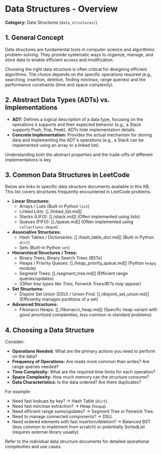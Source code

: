 # Data Structures - Overview

**Category:** Data Structures (`data_structures/`)

## 1. General Concept

Data structures are fundamental tools in computer science and algorithmic problem-solving. They provide systematic ways to organize, manage, and store data to enable efficient access and modification.

Choosing the right data structure is often critical for designing efficient algorithms. The choice depends on the specific operations required (e.g., searching, insertion, deletion, finding min/max, range queries) and the performance constraints (time and space complexity).

## 2. Abstract Data Types (ADTs) vs. Implementations

*   **ADT:** Defines a logical description of a data type, focusing on the operations it supports and their expected behavior (e.g., a Stack supports Push, Pop, Peek). ADTs hide implementation details.
*   **Concrete Implementation:** Provides the actual mechanism for storing data and implementing the ADT's operations (e.g., a Stack can be implemented using an array or a linked list).

Understanding both the abstract properties and the trade-offs of different implementations is key.

## 3. Common Data Structures in LeetCode

Below are links to specific data structure documents available in this KB. This list covers structures frequently encountered in LeetCode problems.

*   **Linear Structures:**
    *   Arrays / Lists (Built-in Python `list`)
    *   Linked Lists: [[./linked_list.md]]
    *   Stacks (LIFO): [[./stack.md]] (Often implemented using lists)
    *   Queues (FIFO): [[./queue.md]] (Often implemented using `collections.deque`)
*   **Associative Structures:**
    *   Hash Tables / Dictionaries: [[./hash_table_dict.md]] (Built-in Python `dict`)
    *   Sets (Built-in Python `set`)
*   **Hierarchical Structures / Trees:**
    *   Binary Trees, Binary Search Trees (BSTs)
    *   Heaps / Priority Queues: [[./heap_priority_queue.md]] (Python `heapq` module)
    *   Segment Trees: [[./segment_tree.md]] (Efficient range queries/updates)
    *   *(Other tree types like Tries, Fenwick Trees/BITs may appear)*
*   **Set Structures:**
    *   Disjoint Set Union (DSU) / Union-Find: [[./disjoint_set_union.md]] (Efficiently manages partitions of a set)
*   **Advanced Structures:**
    *   Fibonacci Heaps: [[./fibonacci_heap.md]] (Specific heap variant with good amortized complexities, less common in standard problems)

## 4. Choosing a Data Structure

Consider:
*   **Operations Needed:** What are the primary actions you need to perform on the data?
*   **Frequency of Operations:** Are reads more common than writes? Are range queries needed?
*   **Time Complexity:** What are the required time limits for each operation?
*   **Space Complexity:** How much memory can the structure consume?
*   **Data Characteristics:** Is the data ordered? Are there duplicates?

For example:
*   Need fast lookups by key? -> Hash Table (`dict`).
*   Need fast min/max extraction? -> Heap (`heapq`).
*   Need efficient range sums/updates? -> Segment Tree or Fenwick Tree.
*   Need to manage connected components? -> DSU.
*   Need ordered elements with fast insertion/deletion? -> Balanced BST (less common to implement from scratch) or potentially SortedList (requires external library usually).

Refer to the individual data structure documents for detailed operational complexities and use cases. 